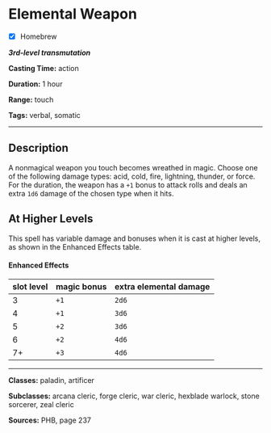 # Elemental Weapon

- [x] Homebrew

***3rd-level transmutation***

**Casting Time:** action

**Duration:** 1 hour

**Range:** touch

**Tags:** verbal, somatic

---

## Description
A nonmagical weapon you touch becomes wreathed in magic.
Choose one of the following damage types: acid, cold, fire, lightning, thunder, or force.
For the duration, the weapon has a `+1` bonus to attack rolls and deals an extra `1d6` damage of the chosen type when it hits.

## At Higher Levels
This spell has variable damage and bonuses when it is cast at higher levels, as shown in the Enhanced Effects table.

#### Enhanced Effects
| slot level | magic bonus | extra elemental damage |
|------------|-------------|------------------------|
| 3          | `+1`        | `2d6`                  |
| 4          | `+1`        | `3d6`                  |
| 5          | `+2`        | `3d6`                  |
| 6          | `+2`        | `4d6`                  |
| 7+         | `+3`        | `4d6`                  |

---

**Classes:** paladin, artificer

**Subclasses:** arcana cleric, forge cleric, war cleric, hexblade warlock, stone sorcerer, zeal cleric

**Sources:** PHB, page 237
